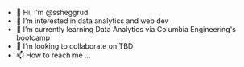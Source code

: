 - 👋 Hi, I’m @ssheggrud
- 👀 I’m interested in data analytics and web dev
- 🌱 I’m currently learning Data Analytics via Columbia Engineering's bootcamp
- 💞️ I’m looking to collaborate on TBD
- 📫 How to reach me ...

<!---
ssheggrud/ssheggrud is a ✨ special ✨ repository because its `README.md` (this file) appears on your GitHub profile.
You can click the Preview link to take a look at your changes.
--->
